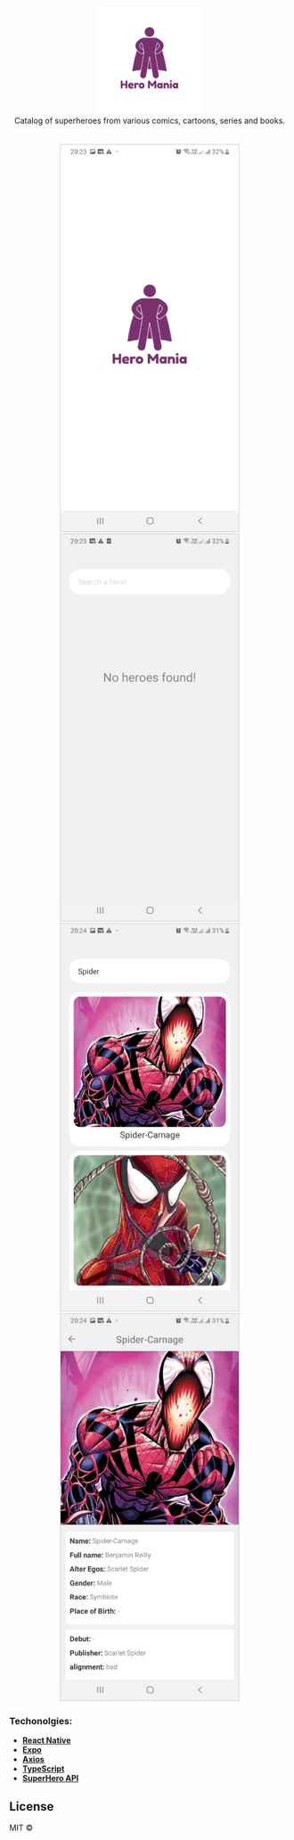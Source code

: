 <p align="center">
  <img src="./assets/icon.png"/>
  <br />
  Catalog of superheroes from various comics, cartoons, series and books.

<br/>
<br/>
<br/>

  <img src="./.github/01.jpeg" width="320" style="border:1px solid #cccccc"/>
  <img src="./.github/02.jpeg" width="320" style="border:1px solid #cccccc"/>
  <img src="./.github/03.jpeg" width="320" style="border:1px solid #cccccc"/>
  <img src="./.github/04.jpeg" width="320" style="border:1px solid #cccccc"/>
</p>

### Techonolgies:
- **[React Native](https://reactnative.dev/)**
- **[Expo](https://expo.io/learn)**
- **[Axios](https://github.com/axios/axios)**
- **[TypeScript](https://www.typescriptlang.org/)**
- **[SuperHero API](https://superheroapi.com/)**

## License

MIT &copy;